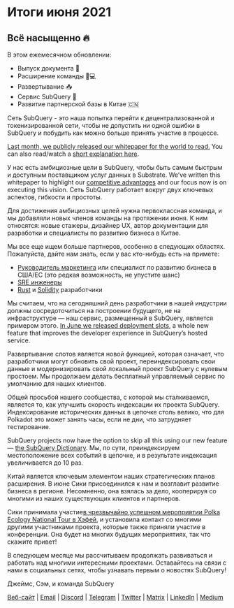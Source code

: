 # Итоги июня 2021

## Всё насыщенно 🔥

В этом ежемесячном обновлении:

- Выпуск документа 🎊
- Расширение команды 👩💻
- Развертывание 📥
- Сервис SubQuery 📖
- Развитие партнерской базы в Китае 🇨🇳

Сеть SubQuery - это наша попытка перейти к децентрализованной и токенизированной сети, чтобы не допустить ни одной ошибки в SubQuery и побудить как можно больше принять участие в процессе.

[Last month, we publicly released our whitepaper for the world to read.](https://static.subquery.network/whitepaper.pdf) You can also read/watch a [short explanation here](../blogs/20210616-SubQuery-Network-In-Summary.md).

У нас есть амбициозные цели в SubQuery, чтобы быть самым быстрым и доступным поставщиком услуг данных в Substrate. We’ve written this whitepaper to highlight our [competitive advantages](../blogs/20210616-SubQuery-Network-Our-Goals-and-Competitive-Advantages.md) and our focus now is on executing this vision. Сеть SubQuery работает вокруг двух ключевых аспектов, гибкости и простоты.

Для достижения амбициозных целей нужна первоклассная команда, и мы добавляли новых членов команды на протяжении июня. К ним относятся: новые стажеры, дизайнер UX, автор документации для разработки и специалисты по развитию бизнеса в Китае.

Мы все еще ищем больше партнеров, особенно в следующих областях. Пожалуйста, дайте нам знать, если у вас кто-нибудь есть на примете:

- [Руководитель маркетинга](https://angel.co/company/subquery/jobs/1494376-head-of-marketing) или специалист по развитию бизнеса в США/ЕС (это редкая возможность, не упустите шанс)
- [SRE инженеры](https://angel.co/company/subquery/jobs/1497942-site-reliability-engineer)
- [Rust](https://angel.co/company/subquery/jobs/1494414-rust-developer) и [Solidity](https://angel.co/company/subquery/jobs/1494435-solidity-developer) разработчики

Мы считаем, что на сегодняшний день разработчики в нашей индустрии должны сосредоточиться на построении будущего, не на инфраструктуре — наш сервис, размещенный в SubQuery, является примером этого. [In June we released deployment slots](../blogs/20210604-Deployment-Slots-are-here-for-SubQuery-Projects.md), a whole new feature that improves the developer experience in SubQuery’s hosted service.

Развертывание слотов является новой функцией, которая означает, что разработчики могут обновить свой проект, переиндексировать свои данные и модернизировать свой локальный проект SubQuery с нулевым простоем. Мы продолжаем делать бесплатный управляемый сервис по умолчанию для наших клиентов.

Общей просьбой нашего сообщества, с которой мы сталкиваемся, является то, как улучшить скорость индексации их проекта SubQuery. Индексирование исторических данных в цепочке столь велико, что для Polkadot это может занять часы, если не дни, что затрудняет тестирование.

SubQuery projects now have the option to skip all this using our new feature — [the SubQuery Dictionary](../blogs/20210630-SubQuery-Just-Got-a-lot-Faster-with-the-Dictionary.md). Мы, по сути, преиндексируем местоположение всех событий в цепочке, и в результате индексация увеличивается до 10 раз.

Китай является ключевым элементом наших стратегических планов расширения. В июне Сики присоединился к нам и возглавит развитие бизнеса в регионе. Несомненно, она взялась за дело, кооперируя со многими из наших существующих клиентов и партнеров.

Сики принимала участие[в чрезвычайно успешном мероприятии Polka Ecology National Tour в Хэфей](https://twitter.com/SubQueryNetwork/status/1409696588465721348), и установила контакт со многими другими участниками проекта, которые также приняли участие в конференции. Она будет на многих будущих мероприятиях, так что скажите привет!

В следующем месяце мы рассчитываем продолжать развиваться и работать над многими интересными проектами. Оставайтесь на связи с нами в социальных сетях, чтобы узнавать первым о новостях SubQuery!

Джеймс, Сэм, и команда SubQuery

[Веб-сайт](https://subquery.network/) | [Email](mailto:hello@subquery.network) | [Discord](https://discord.com/invite/78zg8aBSMG) | [Telegram](https://t.me/subquerynetwork) | [Twitter](https://twitter.com/subquerynetwork) | [Matrix](https://matrix.to/#/#subquery:matrix.org) | [LinkedIn](https://www.linkedin.com/company/subquery) | [Medium](https://subquery.medium.com/)
